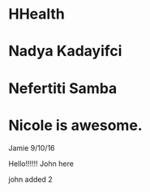 # HHealth

# Nadya Kadayifci
# Nefertiti Samba
# Nicole is awesome.
Jamie 9/10/16



Hello!!!!!!
John here

john added 2
